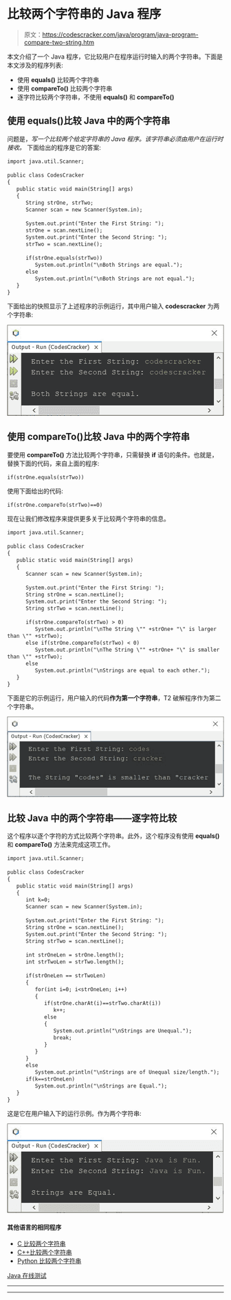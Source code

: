 # 比较两个字符串的 Java 程序

> 原文：<https://codescracker.com/java/program/java-program-compare-two-string.htm>

本文介绍了一个 Java 程序，它比较用户在程序运行时输入的两个字符串。下面是本文涉及的程序列表:

*   使用 **equals()** 比较两个字符串
*   使用 **compareTo()** 比较两个字符串
*   逐字符比较两个字符串，不使用 **equals()** 和 **compareTo()**

## 使用 equals()比较 Java 中的两个字符串

问题是，*写一个比较两个给定字符串的 Java 程序。该字符串必须由用户在运行时接收。* 下面给出的程序是它的答案:

```
import java.util.Scanner;

public class CodesCracker
{
   public static void main(String[] args)
   {
      String strOne, strTwo;
      Scanner scan = new Scanner(System.in);

      System.out.print("Enter the First String: ");
      strOne = scan.nextLine();
      System.out.print("Enter the Second String: ");
      strTwo = scan.nextLine();

      if(strOne.equals(strTwo))
         System.out.println("\nBoth Strings are equal.");
      else
         System.out.println("\nBoth Strings are not equal.");
   }
}
```

下面给出的快照显示了上述程序的示例运行，其中用户输入 **codescracker** 为两个字符串:

![java program compare two strings](img/41532c169f347c0896508c01e4c6d0ac.png)

## 使用 compareTo()比较 Java 中的两个字符串

要使用 **compareTo()** 方法比较两个字符串，只需替换 **if** 语句的条件。也就是， 替换下面的代码，来自上面的程序:

```
if(strOne.equals(strTwo))
```

使用下面给出的代码:

```
if(strOne.compareTo(strTwo)==0)
```

现在让我们修改程序来提供更多关于比较两个字符串的信息。

```
import java.util.Scanner;

public class CodesCracker
{
   public static void main(String[] args)
   {
      Scanner scan = new Scanner(System.in);

      System.out.print("Enter the First String: ");
      String strOne = scan.nextLine();
      System.out.print("Enter the Second String: ");
      String strTwo = scan.nextLine();

      if(strOne.compareTo(strTwo) > 0)
         System.out.println("\nThe String \"" +strOne+ "\" is larger than \"" +strTwo);
      else if(strOne.compareTo(strTwo) < 0)
         System.out.println("\nThe String \"" +strOne+ "\" is smaller than \"" +strTwo);
      else
         System.out.println("\nStrings are equal to each other.");
   }
}
```

下面是它的示例运行，用户输入的代码**作为第一个字符串**，T2 破解程序作为第二个字符串。

![compare two strings in java](img/0cd06bc738f6154aaf105c551f8a764f.png)

## 比较 Java 中的两个字符串——逐字符比较

这个程序以逐个字符的方式比较两个字符串。此外，这个程序没有使用 **equals()** 和 **compareTo()** 方法来完成这项工作。

```
import java.util.Scanner;

public class CodesCracker
{
   public static void main(String[] args)
   {
      int k=0;
      Scanner scan = new Scanner(System.in);

      System.out.print("Enter the First String: ");
      String strOne = scan.nextLine();
      System.out.print("Enter the Second String: ");
      String strTwo = scan.nextLine();

      int strOneLen = strOne.length();
      int strTwoLen = strTwo.length();

      if(strOneLen == strTwoLen)
      {
         for(int i=0; i<strOneLen; i++)
         {
            if(strOne.charAt(i)==strTwo.charAt(i))
               k++;
            else
            {
               System.out.println("\nStrings are Unequal.");
               break;
            }
         }
      }
      else
         System.out.println("\nStrings are of Unequal size/length.");
      if(k==strOneLen)
         System.out.println("\nStrings are Equal.");
   }
}
```

这是它在用户输入下的运行示例。作为两个字符串:

![java compare two strings character by character](img/fcadaab03aac3a4a5c08e1a9121ad8c9.png)

#### 其他语言的相同程序

*   [C 比较两个字符串](/c/program/c-program-compare-two-string.htm)
*   [C++比较两个字符串](/cpp/program/cpp-program-compare-two-string.htm)
*   [Python 比较两个字符串](/python/program/python-program-compare-two-strings.htm)

[Java 在线测试](/exam/showtest.php?subid=1)

* * *

* * *